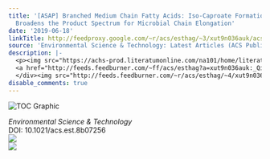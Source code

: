 ```yaml
---
title: '[ASAP] Branched Medium Chain Fatty Acids: Iso-Caproate Formation from Iso-Butyrate
  Broadens the Product Spectrum for Microbial Chain Elongation'
date: '2019-06-18'
linkTitle: http://feedproxy.google.com/~r/acs/esthag/~3/xut9n036auk/acs.est.8b07256
source: 'Environmental Science & Technology: Latest Articles (ACS Publications)'
description: |-
  <p><img src="https://achs-prod.literatumonline.com/na101/home/literatum/publisher/achs/journals/content/esthag/0/esthag.ahead-of-print/acs.est.8b07256/20190618/images/medium/es-2018-07256n_0006.gif" alt="TOC Graphic"/></p><div><cite>Environmental Science & Technology</cite></div><div>DOI: 10.1021/acs.est.8b07256</div><div class="feedflare">
  <a href="http://feeds.feedburner.com/~ff/acs/esthag?a=xut9n036auk:_QiWVEwBmm4:yIl2AUoC8zA"><img src="http://feeds.feedburner.com/~ff/acs/esthag?d=yIl2AUoC8zA" border="0"></img></a>
  </div><img src="http://feeds.feedburner.com/~r/acs/esthag/~4/xut9n036auk" ...
disable_comments: true
---
```

<p><img src="https://achs-prod.literatumonline.com/na101/home/literatum/publisher/achs/journals/content/esthag/0/esthag.ahead-of-print/acs.est.8b07256/20190618/images/medium/es-2018-07256n_0006.gif" alt="TOC Graphic"/></p><div><cite>Environmental Science & Technology</cite></div><div>DOI: 10.1021/acs.est.8b07256</div><div class="feedflare">
<a href="http://feeds.feedburner.com/~ff/acs/esthag?a=xut9n036auk:_QiWVEwBmm4:yIl2AUoC8zA"><img src="http://feeds.feedburner.com/~ff/acs/esthag?d=yIl2AUoC8zA" border="0"></img></a>
</div><img src="http://feeds.feedburner.com/~r/acs/esthag/~4/xut9n036auk" ...